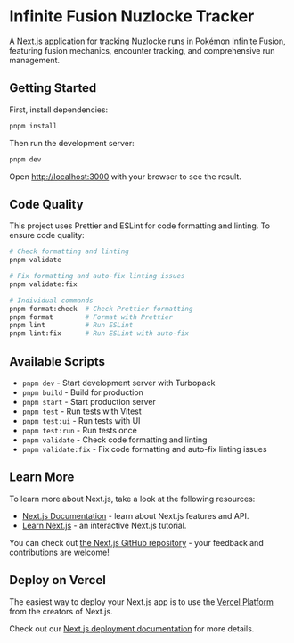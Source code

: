 # Infinite Fusion Nuzlocke Tracker

A Next.js application for tracking Nuzlocke runs in Pokémon Infinite Fusion, featuring fusion mechanics, encounter tracking, and comprehensive run management.

## Getting Started

First, install dependencies:

```bash
pnpm install
```

Then run the development server:

```bash
pnpm dev
```

Open [http://localhost:3000](http://localhost:3000) with your browser to see the result.

## Code Quality

This project uses Prettier and ESLint for code formatting and linting. To ensure code quality:

```bash
# Check formatting and linting
pnpm validate

# Fix formatting and auto-fix linting issues
pnpm validate:fix

# Individual commands
pnpm format:check  # Check Prettier formatting
pnpm format        # Format with Prettier
pnpm lint          # Run ESLint
pnpm lint:fix      # Run ESLint with auto-fix
```

## Available Scripts

- `pnpm dev` - Start development server with Turbopack
- `pnpm build` - Build for production
- `pnpm start` - Start production server
- `pnpm test` - Run tests with Vitest
- `pnpm test:ui` - Run tests with UI
- `pnpm test:run` - Run tests once
- `pnpm validate` - Check code formatting and linting
- `pnpm validate:fix` - Fix code formatting and auto-fix linting issues

## Learn More

To learn more about Next.js, take a look at the following resources:

- [Next.js Documentation](https://nextjs.org/docs) - learn about Next.js features and API.
- [Learn Next.js](https://nextjs.org/learn) - an interactive Next.js tutorial.

You can check out [the Next.js GitHub repository](https://github.com/vercel/next.js) - your feedback and contributions are welcome!

## Deploy on Vercel

The easiest way to deploy your Next.js app is to use the [Vercel Platform](https://vercel.com/new?utm_medium=default-template&filter=next.js&utm_source=create-next-app&utm_campaign=create-next-app-readme) from the creators of Next.js.

Check out our [Next.js deployment documentation](https://nextjs.org/docs/app/building-your-application/deploying) for more details.

